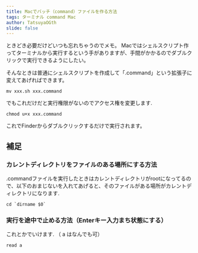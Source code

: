 ```yaml
---
title: Macでバッチ（command）ファイルを作る方法
tags: ターミナル command Mac
author: TatsuyaOGth
slide: false
---
```


ときどき必要だけどいつも忘れちゃうのでメモ。
Macではシェルスクリプト作ってターミナルから実行するという手がありますが、手間がかかるのでダブルクリックで実行できるようにしたい。

そんなときは普通にシェルスクリプトを作成して「.command」という拡張子に変えてあげればできます。

```shell
mv xxx.sh xxx.command
```

でもこれだけだと実行権限がないのでアクセス権を変更します.

```shell
chmod u+x xxx.command
``` 

これでFinderからダブルクリックするだけで実行されます。

## 補足

### カレントディレクトリをファイルのある場所にする方法
.commandファイルを実行したときはカレントディレクトリがrootになってるので、以下のおまじないを入れてあげると、そのファイルがある場所がカレントディレクトリになります.

```shell
cd `dirname $0`
```

### 実行を途中で止める方法（Enterキー入力まち状態にする）

これとかでいけます. （ a はなんでも可）

```shell
read a
```